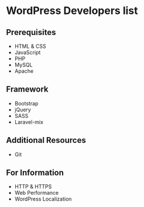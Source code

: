 # WordPress Developers list

## Prerequisites
* HTML & CSS
* JavaScript
* PHP
* MySQL
* Apache

## Framework
* Bootstrap
* jQuery
* SASS
* Laravel-mix

## Additional Resources
* Git

## For Information
* HTTP & HTTPS
* Web Performance
* WordPress Localization






